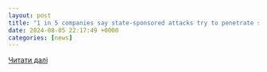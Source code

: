 ```yaml
---
layout: post
title: "1 in 5 companies say state-sponsored attacks try to penetrate supply chain"
date: 2024-08-05 22:17:49 +0000
categories: [news]
---
```


[Читати далі](https://www.scmagazine.com/news/one-in-five-companies-claim-state-sponsored-attacks)
